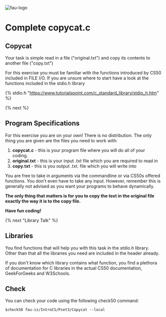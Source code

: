 ![fau-logo](https://www.fau.de/files/2016/02/fb-ww-logo-preview.jpg)
# Complete copycat.c

## Copycat
Your task is simple read in a file ("original.txt") and copy its contents to another file
("copy.txt")

For this exercise you must be familiar with the functions introduced by CS50 included
in FILE I/O. If you are unsure where to start have a look at the functions included in the
stdio.h library 

{% stdio.h "https://www.tutorialspoint.com/c_standard_library/stdio_h.htm" %}

{% next %}
## Program Specifications
For this exercise you are on your own! There is no distribution. 
The only thing you are given are the files you need to work with: 

1. **copycat.c** - this is your program file where you will do all of your coding.
2. **original.txt** - this is your input .txt file which you are required to read in
3. **copy.txt** - this is you output .txt. file which you will write into


You are free to take in arguments via the commandline or via CS50s offered functions.
You don't even have to take any input. However, remember this is generally not advised as 
you want your programs to behave dynamically.

**The only thing that matters is for you to copy the text in the original file exactly 
the way it is to the copy file.**


**Have fun coding!**

{% next "Library Talk" %}

## Libraries

You find functions that will help you with this task in the *stdio.h* library.
Other than that all the libraries you need are included in the header already.

If you don't know which library contains what function, you find a plethora of documentation for C 
libraries in the actual CS50 documentation, GeekForGeeks and W3Schools.

## Check 

You can check your code using the following check50 command:

~~~
$check50 fau-is/IntroCS/Pset3/Copycat --local
~~~